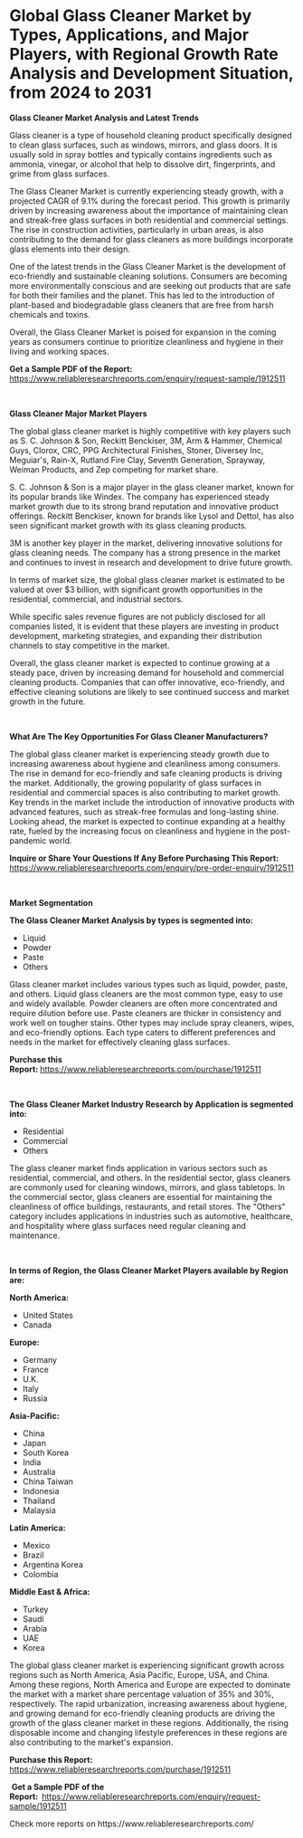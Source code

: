 <p><h1>Global Glass Cleaner Market by Types, Applications, and Major Players, with Regional Growth Rate Analysis and Development Situation, from 2024 to 2031</h1></p><p><strong>Glass Cleaner Market Analysis and Latest Trends</strong></p>
<p><p>Glass cleaner is a type of household cleaning product specifically designed to clean glass surfaces, such as windows, mirrors, and glass doors. It is usually sold in spray bottles and typically contains ingredients such as ammonia, vinegar, or alcohol that help to dissolve dirt, fingerprints, and grime from glass surfaces.</p><p>The Glass Cleaner Market is currently experiencing steady growth, with a projected CAGR of 9.1% during the forecast period. This growth is primarily driven by increasing awareness about the importance of maintaining clean and streak-free glass surfaces in both residential and commercial settings. The rise in construction activities, particularly in urban areas, is also contributing to the demand for glass cleaners as more buildings incorporate glass elements into their design.</p><p>One of the latest trends in the Glass Cleaner Market is the development of eco-friendly and sustainable cleaning solutions. Consumers are becoming more environmentally conscious and are seeking out products that are safe for both their families and the planet. This has led to the introduction of plant-based and biodegradable glass cleaners that are free from harsh chemicals and toxins.</p><p>Overall, the Glass Cleaner Market is poised for expansion in the coming years as consumers continue to prioritize cleanliness and hygiene in their living and working spaces.</p></p>
<p><strong>Get a Sample PDF of the Report:&nbsp;</strong> <a href="https://www.reliableresearchreports.com/enquiry/request-sample/1912511">https://www.reliableresearchreports.com/enquiry/request-sample/1912511</a></p>
<p>&nbsp;</p>
<p><strong>Glass Cleaner Major Market Players</strong></p>
<p><p>The global glass cleaner market is highly competitive with key players such as S. C. Johnson & Son, Reckitt Benckiser, 3M, Arm & Hammer, Chemical Guys, Clorox, CRC, PPG Architectural Finishes, Stoner, Diversey Inc, Meguiar's, Rain-X, Rutland Fire Clay, Seventh Generation, Sprayway, Weiman Products, and Zep competing for market share.</p><p>S. C. Johnson & Son is a major player in the glass cleaner market, known for its popular brands like Windex. The company has experienced steady market growth due to its strong brand reputation and innovative product offerings. Reckitt Benckiser, known for brands like Lysol and Dettol, has also seen significant market growth with its glass cleaning products.</p><p>3M is another key player in the market, delivering innovative solutions for glass cleaning needs. The company has a strong presence in the market and continues to invest in research and development to drive future growth.</p><p>In terms of market size, the global glass cleaner market is estimated to be valued at over $3 billion, with significant growth opportunities in the residential, commercial, and industrial sectors.</p><p>While specific sales revenue figures are not publicly disclosed for all companies listed, it is evident that these players are investing in product development, marketing strategies, and expanding their distribution channels to stay competitive in the market.</p><p>Overall, the glass cleaner market is expected to continue growing at a steady pace, driven by increasing demand for household and commercial cleaning products. Companies that can offer innovative, eco-friendly, and effective cleaning solutions are likely to see continued success and market growth in the future.</p></p>
<p>&nbsp;</p>
<p><strong>What Are The Key Opportunities For Glass Cleaner Manufacturers?</strong></p>
<p><p>The global glass cleaner market is experiencing steady growth due to increasing awareness about hygiene and cleanliness among consumers. The rise in demand for eco-friendly and safe cleaning products is driving the market. Additionally, the growing popularity of glass surfaces in residential and commercial spaces is also contributing to market growth. Key trends in the market include the introduction of innovative products with advanced features, such as streak-free formulas and long-lasting shine. Looking ahead, the market is expected to continue expanding at a healthy rate, fueled by the increasing focus on cleanliness and hygiene in the post-pandemic world.</p></p>
<p><strong>Inquire or Share Your Questions If Any Before Purchasing This Report:</strong> <a href="https://www.reliableresearchreports.com/enquiry/pre-order-enquiry/1912511">https://www.reliableresearchreports.com/enquiry/pre-order-enquiry/1912511</a></p>
<p>&nbsp;</p>
<p><strong>Market Segmentation</strong></p>
<p><strong>The Glass Cleaner Market Analysis by types is segmented into:</strong></p>
<p><ul><li>Liquid</li><li>Powder</li><li>Paste</li><li>Others</li></ul></p>
<p><p>Glass cleaner market includes various types such as liquid, powder, paste, and others. Liquid glass cleaners are the most common type, easy to use and widely available. Powder cleaners are often more concentrated and require dilution before use. Paste cleaners are thicker in consistency and work well on tougher stains. Other types may include spray cleaners, wipes, and eco-friendly options. Each type caters to different preferences and needs in the market for effectively cleaning glass surfaces.</p></p>
<p><strong>Purchase this Report:&nbsp;</strong><a href="https://www.reliableresearchreports.com/purchase/1912511">https://www.reliableresearchreports.com/purchase/1912511</a></p>
<p>&nbsp;</p>
<p><strong>The Glass Cleaner Market Industry Research by Application is segmented into:</strong></p>
<p><ul><li>Residential</li><li>Commercial</li><li>Others</li></ul></p>
<p><p>The glass cleaner market finds application in various sectors such as residential, commercial, and others. In the residential sector, glass cleaners are commonly used for cleaning windows, mirrors, and glass tabletops. In the commercial sector, glass cleaners are essential for maintaining the cleanliness of office buildings, restaurants, and retail stores. The "Others" category includes applications in industries such as automotive, healthcare, and hospitality where glass surfaces need regular cleaning and maintenance.</p></p>
<p>&nbsp;</p>
<p><strong>In terms of Region, the Glass Cleaner Market Players available by Region are:</strong></p>
<p>
    <p> <strong> North America: </strong>
        <ul>
            <li>United States</li>
            <li>Canada</li>
        </ul>
        </p> 
    <p> <strong> Europe: </strong>
        <ul>
            <li>Germany</li>
            <li>France</li>
            <li>U.K.</li>
            <li>Italy</li>
            <li>Russia</li>
        </ul>
        </p> 
    <p> <strong> Asia-Pacific: </strong>
        <ul>
            <li>China</li>
            <li>Japan</li>
            <li>South Korea</li>
            <li>India</li>
            <li>Australia</li>
            <li>China Taiwan</li>
            <li>Indonesia</li>
            <li>Thailand</li>
            <li>Malaysia</li>
        </ul>
        </p> 
    <p> <strong> Latin America: </strong>
        <ul>
            <li>Mexico</li>
            <li>Brazil</li>
            <li>Argentina Korea</li>
            <li>Colombia</li>
        </ul>
        </p> 
    <p> <strong> Middle East & Africa: </strong>
        <ul>
            <li>Turkey</li>
            <li>Saudi</li>
            <li>Arabia</li>
            <li>UAE</li>
            <li>Korea</li>
        </ul>
    </p>
    </p>
<p><p>The global glass cleaner market is experiencing significant growth across regions such as North America, Asia Pacific, Europe, USA, and China. Among these regions, North America and Europe are expected to dominate the market with a market share percentage valuation of 35% and 30%, respectively. The rapid urbanization, increasing awareness about hygiene, and growing demand for eco-friendly cleaning products are driving the growth of the glass cleaner market in these regions. Additionally, the rising disposable income and changing lifestyle preferences in these regions are also contributing to the market's expansion.</p></p>
<p><strong>Purchase this Report: </strong><a href="https://www.reliableresearchreports.com/purchase/1912511">https://www.reliableresearchreports.com/purchase/1912511</a></p>
<p>&nbsp;<strong>Get a Sample PDF of the Report:&nbsp;&nbsp;</strong><a href="https://www.reliableresearchreports.com/enquiry/request-sample/1912511">https://www.reliableresearchreports.com/enquiry/request-sample/1912511</a></p>
<p><strong></strong></p>
<p>Check more reports on https://www.reliableresearchreports.com/</p>